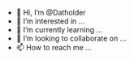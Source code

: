 - 👋 Hi, I’m @Datholder
- 👀 I’m interested in ...
- 🌱 I’m currently learning ...
- 💞️ I’m looking to collaborate on ...
- 📫 How to reach me ...

<!---
Datholder/Datholder is a ✨ special ✨ repository because its `README.md` (this file) appears on your GitHub profile.
You can click the Preview link to take a look at your changes.
--->
